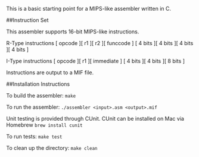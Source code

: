 This is a basic starting point for a MIPS-like assembler written in C.

##Instruction Set

This assembler supports 16-bit MIPS-like instructions.

R-Type instructions
[   opcode   ][    r1    ][    r2    ][ funccode ]
[   4 bits   ][  4 bits  ][  4 bits  ][  4 bits  ]

I-Type instructions
[   opcode   ][    r1    ][       immediate      ]
[   4 bits   ][  4 bits  ][        8 bits        ]


Instructions are output to a MIF file.


##Installation Instructions

To build the assembler:
```make```

To run the assembler:
```./assembler <input>.asm <output>.mif```

Unit testing is provided through CUnit. CUnit can be installed on Mac via Homebrew
```brew install cunit```

To run tests:
```make test```

To clean up the directory:
```make clean```